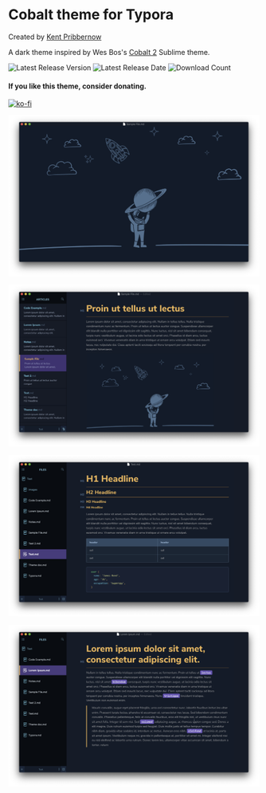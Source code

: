 # Cobalt theme for Typora
Created by [Kent Pribbernow](https://www.github.com/elitistsnob)

A dark theme inspired by Wes Bos's [Cobalt 2](https://www.github.com/wesbos) Sublime theme.

![Latest Release Version](https://img.shields.io/github/v/release/elitistsnob/typora-cobalt-theme)
![Latest Release Date](https://img.shields.io/github/release-date/elitistsnob/typora-cobalt-theme)
![Download Count](https://img.shields.io/github/downloads/elitistsnob/typora-cobalt-theme/total)

#### If you like this theme, consider donating. 
[![ko-fi](https://www.ko-fi.com/img/githubbutton_sm.svg)](https://ko-fi.com/R5R51EVX9)

![Splash screen](images/screenshot1.png)

![Splash screen](images/screenshot2.png)

![Splash screen](images/screenshot3.png)

![Splash screen](images/screenshot4.png)
